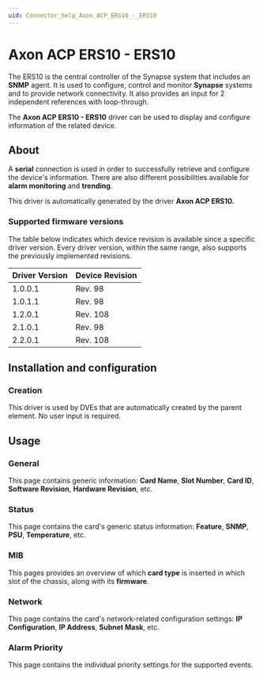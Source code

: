 ```yaml
---
uid: Connector_help_Axon_ACP_ERS10_-_ERS10
---
```


# Axon ACP ERS10 - ERS10

The ERS10 is the central controller of the Synapse system that includes an **SNMP** agent. It is used to configure, control and monitor **Synapse** systems and to provide network connectivity. It also provides an input for 2 independent references with loop-through.

The **Axon ACP ERS10 - ERS10** driver can be used to display and configure information of the related device.

## About

A **serial** connection is used in order to successfully retrieve and configure the device's information. There are also different possibilities available for **alarm monitoring** and **trending**.

This driver is automatically generated by the driver **Axon ACP ERS10.**

### Supported firmware versions

The table below indicates which device revision is available since a specific driver version. Every driver version, within the same range, also supports the previously implemented revisions.

| **Driver Version** | **Device Revision** |
|--------------------|---------------------|
| 1.0.0.1            | Rev. 98             |
| 1.0.1.1            | Rev. 98             |
| 1.2.0.1            | Rev. 108            |
| 2.1.0.1            | Rev. 98             |
| 2.2.0.1            | Rev. 108            |

## Installation and configuration

### Creation

This driver is used by DVEs that are automatically created by the parent element. No user input is required.

## Usage

### General

This page contains generic information: **Card Name**, **Slot Number**, **Card ID**, **Software Revision**, **Hardware Revision**, etc.

### Status

This page contains the card's generic status information: **Feature**, **SNMP**, **PSU**, **Temperature**, etc.

### MIB

This pages provides an overview of which **card type** is inserted in which slot of the chassis, along with its **firmware**.

### Network

This page contains the card's network-related configuration settings: **IP Configuration**, **IP Address**, **Subnet Mask**, etc.

### Alarm Priority

This page contains the individual priority settings for the supported events.
